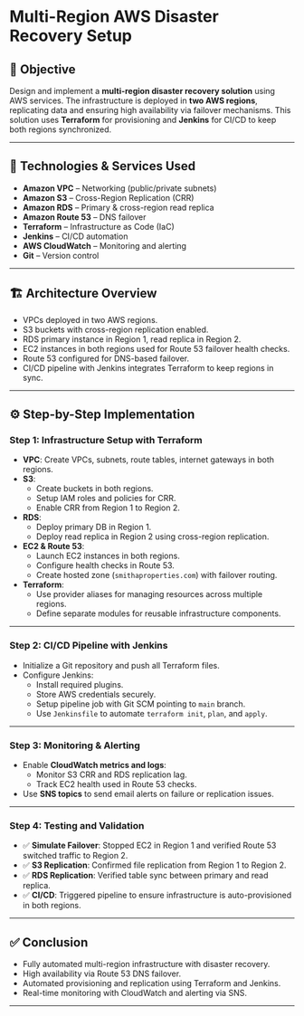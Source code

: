 # Multi-Region AWS Disaster Recovery Setup

## 📌 Objective

Design and implement a **multi-region disaster recovery solution** using AWS services. The infrastructure is deployed in **two AWS regions**, replicating data and ensuring high availability via failover mechanisms. This solution uses **Terraform** for provisioning and **Jenkins** for CI/CD to keep both regions synchronized.

---

## 🧰 Technologies & Services Used

- **Amazon VPC** – Networking (public/private subnets)
- **Amazon S3** – Cross-Region Replication (CRR)
- **Amazon RDS** – Primary & cross-region read replica
- **Amazon Route 53** – DNS failover
- **Terraform** – Infrastructure as Code (IaC)
- **Jenkins** – CI/CD automation
- **AWS CloudWatch** – Monitoring and alerting
- **Git** – Version control

---

## 🏗️ Architecture Overview

- VPCs deployed in two AWS regions.
- S3 buckets with cross-region replication enabled.
- RDS primary instance in Region 1, read replica in Region 2.
- EC2 instances in both regions used for Route 53 failover health checks.
- Route 53 configured for DNS-based failover.
- CI/CD pipeline with Jenkins integrates Terraform to keep regions in sync.

---

## ⚙️ Step-by-Step Implementation

### Step 1: Infrastructure Setup with Terraform

- **VPC**: Create VPCs, subnets, route tables, internet gateways in both regions.
- **S3**:
  - Create buckets in both regions.
  - Setup IAM roles and policies for CRR.
  - Enable CRR from Region 1 to Region 2.
- **RDS**:
  - Deploy primary DB in Region 1.
  - Deploy read replica in Region 2 using cross-region replication.
- **EC2 & Route 53**:
  - Launch EC2 instances in both regions.
  - Configure health checks in Route 53.
  - Create hosted zone (`smithaproperties.com`) with failover routing.
- **Terraform**:
  - Use provider aliases for managing resources across multiple regions.
  - Define separate modules for reusable infrastructure components.

---

### Step 2: CI/CD Pipeline with Jenkins

- Initialize a Git repository and push all Terraform files.
- Configure Jenkins:
  - Install required plugins.
  - Store AWS credentials securely.
  - Setup pipeline job with Git SCM pointing to `main` branch.
  - Use `Jenkinsfile` to automate `terraform init`, `plan`, and `apply`.

---

### Step 3: Monitoring & Alerting

- Enable **CloudWatch metrics and logs**:
  - Monitor S3 CRR and RDS replication lag.
  - Track EC2 health used in Route 53 checks.
- Use **SNS topics** to send email alerts on failure or replication issues.

---

### Step 4: Testing and Validation

- ✅ **Simulate Failover**: Stopped EC2 in Region 1 and verified Route 53 switched traffic to Region 2.
- ✅ **S3 Replication**: Confirmed file replication from Region 1 to Region 2.
- ✅ **RDS Replication**: Verified table sync between primary and read replica.
- ✅ **CI/CD**: Triggered pipeline to ensure infrastructure is auto-provisioned in both regions.

---

## ✅ Conclusion

- Fully automated multi-region infrastructure with disaster recovery.
- High availability via Route 53 DNS failover.
- Automated provisioning and replication using Terraform and Jenkins.
- Real-time monitoring with CloudWatch and alerting via SNS.

---




